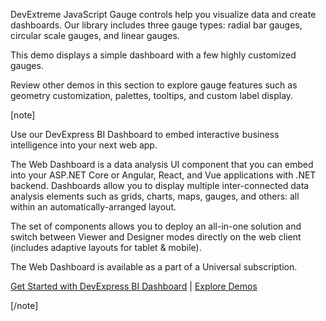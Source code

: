 DevExtreme JavaScript Gauge controls help you visualize data and create dashboards. Our library includes three gauge types: radial bar gauges, circular scale gauges, and linear gauges. 
<!--split-->

This demo displays a simple dashboard with a few highly customized gauges. 

Review other demos in this section to explore gauge features such as geometry customization, palettes, tooltips, and custom label display.

[note]

Use our DevExpress BI Dashboard to embed interactive business intelligence into your next web app.

The Web Dashboard is a data analysis UI component that you can embed into your ASP.NET Core or Angular, React, and Vue applications with .NET backend. Dashboards allow you to display multiple inter-connected data analysis elements such as grids, charts, maps, gauges, and others: all within an automatically-arranged layout.

The set of components allows you to deploy an all-in-one solution and switch between Viewer and Designer modes directly on the web client (includes adaptive layouts for tablet & mobile).

The Web Dashboard is available as a part of a Universal subscription.

[Get Started with DevExpress BI Dashboard](https://docs.devexpress.com/Dashboard/115955/web-dashboard) | [Explore Demos](https://demos.devexpress.com/Dashboard/)

[/note]
